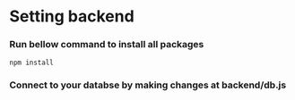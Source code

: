 # Setting backend

### Run bellow command to install all packages

```
npm install
```

### Connect to your databse by making changes at backend/db.js
